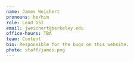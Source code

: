 ```yaml
---
name: James Weichert
pronouns: he/him
role: Lead GSI
email: jweichert@berkeley.edu
office-hours: TBA
team: Content
bio: Responsible for the bugs on this website.
photo: staff/james.png
---
```

